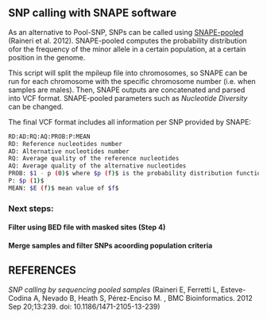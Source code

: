 ## SNP calling with SNAPE software

As an alternative to Pool-SNP, SNPs can be called using [SNAPE-pooled](https://github.com/EmanueleRaineri/snape-pooled/blob/master/README.md) (Raineri et al. 2012).
SNAPE-pooled computes the probability distribution ofor the frequency of the minor allele in a certain population, at a certain position in the genome.

This script will split the mpileup file into chromosomes, so SNAPE can be run for each chromosome with the specific chromosome number (i.e. when samples are males).
Then, SNAPE outputs are concatenated and parsed into VCF format. SNAPE-pooled parameters such as _Nucleotide Diversity_ can be changed.

The final VCF format includes all information per SNP provided by SNAPE:

```bash
RD:AD:RQ:AQ:PROB:P:MEAN
RD: Reference nucleotides number
AD: Alternative nucleotides number
RQ: Average quality of the reference nucleotides
AQ: Average quality of the alternative nucleotides
PROB: $1 - p (0)$ where $p (f)$ is the probability distribution function for the minor allele freqeuncy
P: $p (1)$
MEAN: $E (f)$ mean value of $f$
```

### Next steps:
#### Filter using BED file with masked sites (Step 4)
#### Merge samples and filter SNPs acoording population criteria

## REFERENCES
_SNP calling by sequencing pooled samples_ (Raineri E, Ferretti L, Esteve-Codina A, Nevado B, Heath S, Pérez-Enciso M. , BMC Bioinformatics. 2012 Sep 20;13:239. doi: 10.1186/1471-2105-13-239)